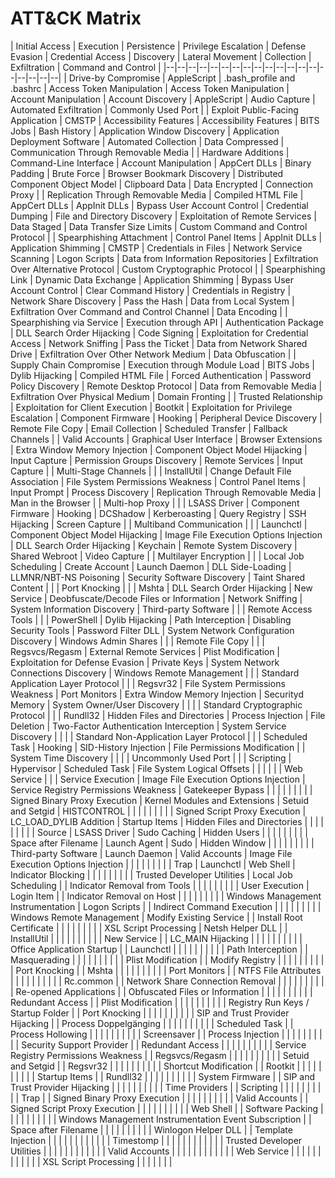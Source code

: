 # ATT&CK Matrix


| Initial Access | Execution | Persistence | Privilege Escalation | Defense Evasion | Credential Access | Discovery | Lateral Movement | Collection | Exfiltration | Command and Control |
|--|--|--|--|--|--|--|--|--|--|--|--|--|--|--|--|--|--|--|
| Drive-by Compromise | AppleScript | .bash_profile and .bashrc | Access Token Manipulation | Access Token Manipulation | Account Manipulation | Account Discovery | AppleScript | Audio Capture | Automated Exfiltration | Commonly Used Port |
| Exploit Public-Facing Application | CMSTP | Accessibility Features | Accessibility Features | BITS Jobs | Bash History | Application Window Discovery | Application Deployment Software | Automated Collection | Data Compressed | Communication Through Removable Media |
| Hardware Additions | Command-Line Interface | Account Manipulation | AppCert DLLs | Binary Padding | Brute Force | Browser Bookmark Discovery | Distributed Component Object Model | Clipboard Data | Data Encrypted | Connection Proxy |
| Replication Through Removable Media | Compiled HTML File | AppCert DLLs | AppInit DLLs | Bypass User Account Control | Credential Dumping | File and Directory Discovery | Exploitation of Remote Services | Data Staged | Data Transfer Size Limits | Custom Command and Control Protocol |
| Spearphishing Attachment | Control Panel Items | AppInit DLLs | Application Shimming | CMSTP | Credentials in Files | Network Service Scanning | Logon Scripts | Data from Information Repositories | Exfiltration Over Alternative Protocol | Custom Cryptographic Protocol |
| Spearphishing Link | Dynamic Data Exchange | Application Shimming | Bypass User Account Control | Clear Command History | Credentials in Registry | Network Share Discovery | Pass the Hash | Data from Local System | Exfiltration Over Command and Control Channel | Data Encoding |
| Spearphishing via Service | Execution through API | Authentication Package | DLL Search Order Hijacking | Code Signing | Exploitation for Credential Access | Network Sniffing | Pass the Ticket | Data from Network Shared Drive | Exfiltration Over Other Network Medium | Data Obfuscation |
| Supply Chain Compromise | Execution through Module Load | BITS Jobs | Dylib Hijacking | Compiled HTML File | Forced Authentication | Password Policy Discovery | Remote Desktop Protocol | Data from Removable Media | Exfiltration Over Physical Medium | Domain Fronting |
| Trusted Relationship | Exploitation for Client Execution | Bootkit | Exploitation for Privilege Escalation | Component Firmware | Hooking | Peripheral Device Discovery | Remote File Copy | Email Collection | Scheduled Transfer | Fallback Channels |
| Valid Accounts | Graphical User Interface | Browser Extensions | Extra Window Memory Injection | Component Object Model Hijacking | Input Capture | Permission Groups Discovery | Remote Services | Input Capture |  | Multi-Stage Channels |
|  | InstallUtil | Change Default File Association | File System Permissions Weakness | Control Panel Items | Input Prompt | Process Discovery | Replication Through Removable Media | Man in the Browser |  | Multi-hop Proxy |
|  | LSASS Driver | Component Firmware | Hooking | DCShadow | Kerberoasting | Query Registry | SSH Hijacking | Screen Capture |  | Multiband Communication |
|  | Launchctl | Component Object Model Hijacking | Image File Execution Options Injection | DLL Search Order Hijacking | Keychain | Remote System Discovery | Shared Webroot | Video Capture |  | Multilayer Encryption |
|  | Local Job Scheduling | Create Account | Launch Daemon | DLL Side-Loading | LLMNR/NBT-NS Poisoning | Security Software Discovery | Taint Shared Content |  |  | Port Knocking |
|  | Mshta | DLL Search Order Hijacking | New Service | Deobfuscate/Decode Files or Information | Network Sniffing | System Information Discovery | Third-party Software |  |  | Remote Access Tools |
|  | PowerShell | Dylib Hijacking | Path Interception | Disabling Security Tools | Password Filter DLL | System Network Configuration Discovery | Windows Admin Shares |  |  | Remote File Copy |
|  | Regsvcs/Regasm | External Remote Services | Plist Modification | Exploitation for Defense Evasion | Private Keys | System Network Connections Discovery | Windows Remote Management |  |  | Standard Application Layer Protocol |
|  | Regsvr32 | File System Permissions Weakness | Port Monitors | Extra Window Memory Injection | Securityd Memory | System Owner/User Discovery |  |  |  | Standard Cryptographic Protocol |
|  | Rundll32 | Hidden Files and Directories | Process Injection | File Deletion | Two-Factor Authentication Interception | System Service Discovery |  |  |  | Standard Non-Application Layer Protocol |
|  | Scheduled Task | Hooking | SID-History Injection | File Permissions Modification |  | System Time Discovery |  |  |  | Uncommonly Used Port |
|  | Scripting | Hypervisor | Scheduled Task | File System Logical Offsets |  |  |  |  |  | Web Service |
|  | Service Execution | Image File Execution Options Injection | Service Registry Permissions Weakness | Gatekeeper Bypass |  |  |  |  |  |  |
|  | Signed Binary Proxy Execution | Kernel Modules and Extensions | Setuid and Setgid | HISTCONTROL |  |  |  |  |  |  |
|  | Signed Script Proxy Execution | LC_LOAD_DYLIB Addition | Startup Items | Hidden Files and Directories |  |  |  |  |  |  |
|  | Source | LSASS Driver | Sudo Caching | Hidden Users |  |  |  |  |  |  |
|  | Space after Filename | Launch Agent | Sudo | Hidden Window |  |  |  |  |  |  |
|  | Third-party Software | Launch Daemon | Valid Accounts | Image File Execution Options Injection |  |  |  |  |  |  |
|  | Trap | Launchctl | Web Shell | Indicator Blocking |  |  |  |  |  |  |
|  | Trusted Developer Utilities | Local Job Scheduling |  | Indicator Removal from Tools |  |  |  |  |  |  |
|  | User Execution | Login Item |  | Indicator Removal on Host |  |  |  |  |  |  |
|  | Windows Management Instrumentation | Logon Scripts |  | Indirect Command Execution |  |  |  |  |  |  |
|  | Windows Remote Management | Modify Existing Service |  | Install Root Certificate |  |  |  |  |  |  |
|  | XSL Script Processing | Netsh Helper DLL |  | InstallUtil |  |  |  |  |  |  |
|  |  | New Service |  | LC_MAIN Hijacking |  |  |  |  |  |  |
|  |  | Office Application Startup |  | Launchctl |  |  |  |  |  |  |
|  |  | Path Interception |  | Masquerading |  |  |  |  |  |  |
|  |  | Plist Modification |  | Modify Registry |  |  |  |  |  |  |
|  |  | Port Knocking |  | Mshta |  |  |  |  |  |  |
|  |  | Port Monitors |  | NTFS File Attributes |  |  |  |  |  |  |
|  |  | Rc.common |  | Network Share Connection Removal |  |  |  |  |  |  |
|  |  | Re-opened Applications |  | Obfuscated Files or Information |  |  |  |  |  |  |
|  |  | Redundant Access |  | Plist Modification |  |  |  |  |  |  |
|  |  | Registry Run Keys / Startup Folder |  | Port Knocking |  |  |  |  |  |  |
|  |  | SIP and Trust Provider Hijacking |  | Process Doppelgänging |  |  |  |  |  |  |
|  |  | Scheduled Task |  | Process Hollowing |  |  |  |  |  |  |
|  |  | Screensaver |  | Process Injection |  |  |  |  |  |  |
|  |  | Security Support Provider |  | Redundant Access |  |  |  |  |  |  |
|  |  | Service Registry Permissions Weakness |  | Regsvcs/Regasm |  |  |  |  |  |  |
|  |  | Setuid and Setgid |  | Regsvr32 |  |  |  |  |  |  |
|  |  | Shortcut Modification |  | Rootkit |  |  |  |  |  |  |
|  |  | Startup Items |  | Rundll32 |  |  |  |  |  |  |
|  |  | System Firmware |  | SIP and Trust Provider Hijacking |  |  |  |  |  |  |
|  |  | Time Providers |  | Scripting |  |  |  |  |  |  |
|  |  | Trap |  | Signed Binary Proxy Execution |  |  |  |  |  |  |
|  |  | Valid Accounts |  | Signed Script Proxy Execution |  |  |  |  |  |  |
|  |  | Web Shell |  | Software Packing |  |  |  |  |  |  |
|  |  | Windows Management Instrumentation Event Subscription |  | Space after Filename |  |  |  |  |  |  |
|  |  | Winlogon Helper DLL |  | Template Injection |  |  |  |  |  |  |
|  |  |  |  | Timestomp |  |  |  |  |  |  |
|  |  |  |  | Trusted Developer Utilities |  |  |  |  |  |  |
|  |  |  |  | Valid Accounts |  |  |  |  |  |  |
|  |  |  |  | Web Service |  |  |  |  |  |  |
|  |  |  |  | XSL Script Processing |  |  |  |  |  |  |
